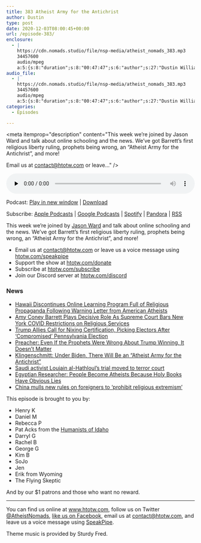 ```yaml
---
title: 383 Atheist Army for the Antichrist
author: Dustin
type: post
date: 2020-12-03T08:00:45+00:00
url: /episode-383/
enclosure:
  - |
    https://cdn.nomads.studio/file/nsp-media/atheist_nomads_383.mp3
    34457600
    audio/mpeg
    a:5:{s:8:"duration";s:8:"00:47:47";s:6:"author";s:27:"Dustin Williams, Jason Ward";s:8:"explicit";s:1:"1";s:13:"episode_title";s:31:"Atheist Army for the Antichrist";s:10:"episode_no";s:3:"383";}
audio_file:
  - |
    https://cdn.nomads.studio/file/nsp-media/atheist_nomads_383.mp3
    34457600
    audio/mpeg
    a:5:{s:8:"duration";s:8:"00:47:47";s:6:"author";s:27:"Dustin Williams, Jason Ward";s:8:"explicit";s:1:"1";s:13:"episode_title";s:31:"Atheist Army for the Antichrist";s:10:"episode_no";s:3:"383";}
categories:
  - Episodes

---
```

<div itemscope itemtype="http://schema.org/AudioObject">
  <meta itemprop="name" content="383 Atheist Army for the Antichrist" />
  
  <meta itemprop="uploadDate" content="2020-12-03T01:00:45-07:00" />
  
  <meta itemprop="encodingFormat" content="audio/mpeg" />
  
  <meta itemprop="duration" content="PT47M47S" />
  
  <meta itemprop="description" content="This week we’re joined by Jason Ward and talk about online schooling and the news. We’ve got Barrett’s first religious liberty ruling, prophets being wrong, an “Atheist Army for the Antichrist”, and more!







Email us at contact@htotw.com or leave..." />
  
  <meta itemprop="contentUrl" content="https://dts.podtrac.com/redirect.mp3/cdn.nomads.studio/file/nsp-media/atheist_nomads_383.mp3" />
  
  <meta itemprop="contentSize" content="32.9" />
  
  <div class="powerpress_player" id="powerpress_player_8646">
    <audio class="wp-audio-shortcode" id="audio-4651-390" preload="none" style="width: 100%;" controls="controls"><source type="audio/mpeg" src="https://dts.podtrac.com/redirect.mp3/cdn.nomads.studio/file/nsp-media/atheist_nomads_383.mp3?_=390" /><a href="https://dts.podtrac.com/redirect.mp3/cdn.nomads.studio/file/nsp-media/atheist_nomads_383.mp3">https://dts.podtrac.com/redirect.mp3/cdn.nomads.studio/file/nsp-media/atheist_nomads_383.mp3</a></audio>
  </div>
</div>

<p class="powerpress_links powerpress_links_mp3">
  Podcast: <a href="https://dts.podtrac.com/redirect.mp3/cdn.nomads.studio/file/nsp-media/atheist_nomads_383.mp3" class="powerpress_link_pinw" target="_blank" title="Play in new window" onclick="return powerpress_pinw('https://htotw.com/?powerpress_pinw=4651-podcast');" rel="nofollow">Play in new window</a> | <a href="https://dts.podtrac.com/redirect.mp3/cdn.nomads.studio/file/nsp-media/atheist_nomads_383.mp3" class="powerpress_link_d" title="Download" rel="nofollow" download="atheist_nomads_383.mp3">Download</a>
</p>

<p class="powerpress_links powerpress_subscribe_links">
  Subscribe: <a href="https://podcasts.apple.com/us/podcast/humanists-take-on-the-world/id530050098?mt=2&ls=1" class="powerpress_link_subscribe powerpress_link_subscribe_itunes" target="_blank" title="Subscribe on Apple Podcasts" rel="nofollow">Apple Podcasts</a> | <a href="https://www.google.com/podcasts?feed=aHR0cDovL2F0aGVpc3Rub21hZHMubGlic3luLmNvbS9yc3M%3D" class="powerpress_link_subscribe powerpress_link_subscribe_googleplay" target="_blank" title="Subscribe on Google Podcasts" rel="nofollow">Google Podcasts</a> | <a href="https://open.spotify.com/show/3LzK2xZGike6Tc1GEMtMbr?si=LieN9SNuTpq96smuaUsH8A" class="powerpress_link_subscribe powerpress_link_subscribe_spotify" target="_blank" title="Subscribe on Spotify" rel="nofollow">Spotify</a> | <a href="https://www.pandora.com/podcast/atheist-nomads/PC:10122?corr=62071012&part=ug" class="powerpress_link_subscribe powerpress_link_subscribe_pandora" target="_blank" title="Subscribe on Pandora" rel="nofollow">Pandora</a> | <a href="https://htotw.com/feed/podcast/" class="powerpress_link_subscribe powerpress_link_subscribe_rss" target="_blank" title="Subscribe via RSS" rel="nofollow">RSS</a>
</p>

This week we’re joined by [Jason Ward][1] and talk about online schooling and the news. We’ve got Barrett’s first religious liberty ruling, prophets being wrong, an “Atheist Army for the Antichrist”, and more!

<!-- /wp:paragraph -->

<!-- wp:more -->

<!--more-->

<!-- /wp:more -->

<!-- wp:list -->

  * Email us at <a href="mailto:contact@htotw.com” target=" rel="noopener noreferrer">contact@htotw.com</a> or leave us a voice message using <a href="https://htotw.com/speakpipe" target="_blank" rel="noopener noreferrer">htotw.com/speakpipe</a>
  * Support the show at <a href="https://htotw.com/donate" target="_blank" rel="payment noopener noreferrer">htotw.com/donate</a>
  * Subscribe at <a href="https://htotw.com/subscribe" target="_blank" rel="noopener noreferrer">htotw.com/subscribe</a>
  * Join our Discord server at <a href="https://htotw.com/discord" target="_blank" rel="noopener noreferrer">htotw.com/discord</a>

<!-- /wp:list -->

<!-- wp:heading {"level":3} -->

### News

<!-- /wp:heading -->

<!-- wp:list -->

  * [Hawaii Discontinues Online Learning Program Full of Religious Propaganda Following Warning Letter from American Atheists][2]
  * [Amy Coney Barrett Plays Decisive Role As Supreme Court Bars New York COVID Restrictions on Religious Services][3]
  * [Trump Allies Call for Nixing Certification, Picking Electors After ‘Compromised’ Pennsylvania Election][4]
  * [Preacher: Even If the Prophets Were Wrong About Trump Winning, It Doesn’t Matter][5]
  * [Klingenschmitt: Under Biden, There Will Be an “Atheist Army for the Antichrist”][6]
  * [Saudi activist Loujain al-Hathloul’s trial moved to terror court][7]
  * [Egyptian Researcher: People Become Atheists Because Holy Books Have Obvious Lies][8]
  * [China mulls new rules on foreigners to ‘prohibit religious extremism’][9]

<!-- /wp:list -->

<!-- wp:paragraph -->

This episode is brought to you by:

<!-- /wp:paragraph -->

<!-- wp:list -->

  * Henry K
  * Daniel M
  * Rebecca P
  * Pat Acks from the <a href="https://www.humanistsofidaho.org" target="_blank" rel="noopener noreferrer">Humanists of Idaho</a>
  * Darryl G
  * Rachel B
  * George G
  * Kim B
  * SoJo
  * Jen
  * Erik from Wyoming
  * The Flying Skeptic

<!-- /wp:list -->

<!-- wp:paragraph -->

And by our $1 patrons and those who want no reward.

<!-- /wp:paragraph -->

<!-- wp:separator -->

<hr class="wp-block-separator" />

<!-- /wp:separator -->

<!-- wp:paragraph -->

You can find us online at <a href="https://www.htotw.com/" target="_blank" rel="noopener noreferrer">www.htotw.com</a>, follow us on Twitter <a href="https://twitter.com/AtheistNomads" target="_blank" rel="noopener noreferrer">@AtheistNomads</a>, <a href="https://htotw.com/facebook" target="_blank" rel="noopener noreferrer">like us on Facebook</a>, email us at <contact@htotw.com>, and leave us a voice message using <a href="https://htotw.com/speakpipe" target="_blank" rel="noopener noreferrer">SpeakPipe</a>.

<!-- /wp:paragraph -->

<!-- wp:paragraph -->

Theme music is provided by Sturdy Fred.

<!-- /wp:paragraph -->

 [1]: https://twitter.com/jaosnward
 [2]: https://www.atheists.org/2020/11/hawaii-religious-propaganda-online-learning/
 [3]: https://www.newsweek.com/supreme-court-bars-covid-restrictions-religious-services-1550464
 [4]: https://www.newsweek.com/trump-allies-target-compromised-pennsylvania-votes-nix-certification-pick-electors-1550925
 [5]: https://friendlyatheist.patheos.com/2020/11/27/preacher-even-if-the-prophets-were-wrong-about-trump-winning-it-doesnt-matter/
 [6]: https://friendlyatheist.patheos.com/2020/11/22/klingenschmitt-under-biden-there-will-be-an-atheist-army-for-the-antichrist/
 [7]: https://www.aljazeera.com/news/2020/11/25/saudi-activists-trial-transferred-to-terrorism-court-family
 [8]: https://friendlyatheist.patheos.com/2020/11/24/egyptian-researcher-people-become-atheists-because-holy-books-have-obvious-lies/
 [9]: https://www.cnn.com/2020/11/25/asia/china-foreign-religion-christianity-islam-intl-hnk/index.html